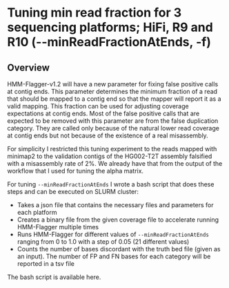 # Tuning min read fraction for 3 sequencing platforms; HiFi, R9 and R10 (--minReadFractionAtEnds, -f)

## Overview

HMM-Flagger-v1.2 will have a new parameter for fixing false positive calls at contig ends. This parameter determines the minimum fraction of a read that 
should be mapped to a contig end so that the mapper will report it as a valid mapping. This fraction can be used for adjusting coverage expectations at contig ends. 
Most of the false positive calls that are expected to be removed with this parameter are from the false duplication category. They are called only because of the natural lower read coverage at contig ends but not because of the existence of a real misassembly.

For simplicity I restricted this tuning experiment to the reads mapped with minimap2 to the validation contigs of the HG002-T2T assembly falsified with a misassembly rate of 2%. We already have that from the output of the workflow that I used for tuning the alpha matrix.

For tuning `--minReadFractionAtEnds` I wrote a bash script that does these steps and can be executed on SLURM cluster:
- Takes a json file that contains the necessary files and parameters for each platform 
- Creates a binary file from the given coverage file to accelerate running HMM-Flagger multiple times
- Runs HMM-Flagger for different values of `--minReadFractionAtEnds` ranging from 0 to 1.0 with a step of 0.05 (21 different values)
- Counts the number of bases discordant with the truth bed file (given as an input). The number of FP and FN bases for each category will be reported in a tsv file

The bash script is available here.
